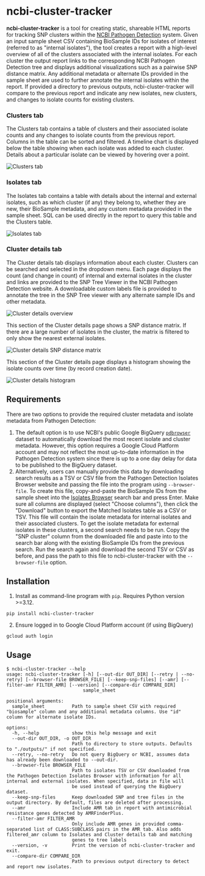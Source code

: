 # ncbi-cluster-tracker

**ncbi-cluster-tracker** is a tool for creating static, shareable HTML reports for tracking SNP clusters within the [NCBI Pathogen Detection](https://www.ncbi.nlm.nih.gov/pathogens/) system. Given an input sample sheet CSV containing BioSample IDs for isolates of interest (referred to as "internal isolates"), the tool creates a report with a high-level overview of all of the clusters associated with the internal isolates. For each cluster the output report links to the corresponding NCBI Pathogen Detection tree and displays additional visualizations such as a pairwise SNP distance matrix. Any additional metadata or alternate IDs provided in the sample sheet are used to further annotate the internal isolates within the report. If provided a directory to previous outputs, ncbi-cluster-tracker will compare to the previous report and indicate any new isolates, new clusters, and changes to isolate counts for existing clusters.

### Clusters tab
The Clusters tab contains a table of clusters and their associated isolate counts and any changes to isolate counts from the previous report. Columns in the table can be sorted and filtered. A timeline chart is displayed below the table showing when each isolate was added to each cluster. Details about a particular isolate can be viewed by hovering over a point.

![Clusters tab](assets/clusters.png)

### Isolates tab
The Isolates tab contains a table with details about the internal and external isolates, such as which cluster (if any) they belong to, whether they are new, their BioSample metadata, and any custom metadata provided in the sample sheet. SQL can be used directly in the report to query this table and the Clusters table.

![Isolates tab](assets/isolates.png)

### Cluster details tab
The Cluster details tab displays information about each cluster. Clusters can be searched and selected in the dropdown menu. Each page displays the count (and change in count) of internal and external isolates in the cluster and links are provided to the SNP Tree Viewer in the NCBI Pathogen Detection website. A downloadable custom labels file is provided to annotate the tree in the SNP Tree viewer with any alternate sample IDs and other metadata.

![Cluster details overview](assets/cluster_details_overview.png)

This section of the Cluster details page shows a SNP distance matrix. If there are a large number of isolates in the cluster, the matrix is filtered to only show the nearest external isolates.

![Cluster details SNP distance matrix](assets/cluster_details_matrix.png)

This section of the Cluster details page displays a histogram showing the isolate counts over time (by record creation date).

![Cluster details histogram](assets/cluster_details_histogram.png)

## Requirements
There are two options to provide the required cluster metadata and isolate metadata from Pathogen Detection:

 1. The default option is to use NCBI's public Google BigQuery [`pdbrowser`](https://www.ncbi.nlm.nih.gov/pathogens/docs/gcp/) dataset to automatically download the most recent isolate and cluster metadata. However, this option requires a Google Cloud Platform account and may not reflect the most up-to-date information in the Pathogen Detection system since there is up to a one day delay for data to be published to the BigQuery dataset. 
2. Alternatively, users can manually provide this data by downloading search results as a TSV or CSV file from the Pathogen Detection Isolates Browser website and passing the file into the program using `--browser-file`. To create this file, copy-and-paste the BioSample IDs from the sample sheet into the [Isolates Browser](https://www.ncbi.nlm.nih.gov/pathogens/) search bar and press Enter. Make sure all columns are displayed (select "Choose columns"), then click the "Download" button to export the Matched Isolates table as a CSV or TSV. This file will contain the isolate metadata for internal isolates and their associated clusters. To get the isolate metadata for external isolates in these clusters, a second search needs to be run. Copy the "SNP cluster" column from the downloaded file and paste into to the search bar along with the existing BioSample IDs from the previous search. Run the search again and download the second TSV or CSV as before, and pass the path to this file to ncbi-cluster-tracker with the `--browser-file` option.

## Installation
1. Install as command-line program with `pip`. Requires Python version >=3.12.
```
pip install ncbi-cluster-tracker
```

2. Ensure logged in to Google Cloud Platform account (if using BigQuery)

```
gcloud auth login
```

## Usage

```
$ ncbi-cluster-tracker --help
usage: ncbi-cluster-tracker [-h] [--out-dir OUT_DIR] [--retry | --no-retry] [--browser-file BROWSER_FILE] [--keep-snp-files] [--amr] [--filter-amr FILTER_AMR] [--version] [--compare-dir COMPARE_DIR]
                            sample_sheet

positional arguments:
  sample_sheet          Path to sample sheet CSV with required "biosample" column and any additional metadata columns. Use "id" column for alternate isolate IDs.

options:
  -h, --help            show this help message and exit
  --out-dir OUT_DIR, -o OUT_DIR
                        Path to directory to store outputs. Defaults to "./outputs/" if not specified.
  --retry, --no-retry   Do not query BigQuery or NCBI, assumes data has already been downloaded to --out-dir.
  --browser-file BROWSER_FILE
                        Path to isolates TSV or CSV downloaded from the Pathogen Detection Isolates Browser with information for all internal and external isolates. When specified, data in file will
                        be used instead of querying the BigQuery dataset.
  --keep-snp-files      Keep downloaded SNP and tree files in the output directory. By default, files are deleted after processing.
  --amr                 Include AMR tab in report with antimicrobial resistance genes detected by AMRFinderPlus.
  --filter-amr FILTER_AMR
                        Only include AMR genes in provided comma-separated list of CLASS:SUBCLASS pairs in the AMR tab. Also adds filtered_amr column to Isolates and Cluster details tab and matching
                        genes to tree labels
  --version, -v         Print the version of ncbi-cluster-tracker and exit.
  --compare-dir COMPARE_DIR
                        Path to previous output directory to detect and report new isolates.
```
